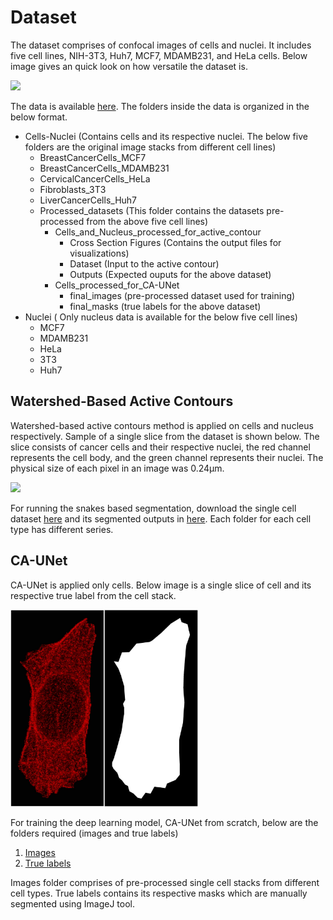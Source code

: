 
# Dataset
The dataset comprises of confocal images of cells and nuclei. It includes five cell lines, NIH-3T3, Huh7, MCF7, MDAMB231, and HeLa cells. Below image gives an quick look on how versatile the dataset is. 

<img src="https://github.com/iitgoa-ml/cell-segmentation/blob/master/data/img/five_diff_types_cells.jpg" style="width: 1100px; height: auto;">

The data is available [here](https://drive.google.com/drive/folders/1OpHNcURcIR1LfboVWk-IzWpp2xeMjIuX?usp=sharing). The folders inside the data is organized in the below format. 
* Cells-Nuclei (Contains cells and its respective nuclei. The below five folders are the original image stacks from different cell lines)
  * BreastCancerCells_MCF7
  * BreastCancerCells_MDAMB231
  * CervicalCancerCells_HeLa
  * Fibroblasts_3T3
  * LiverCancerCells_Huh7
  * Processed_datasets (This folder contains the datasets pre-processed from the above five cell lines)
    * Cells_and_Nucleus_processed_for_active_contour
      * Cross Section Figures (Contains the output files for visualizations)
      * Dataset (Input to the active contour)
      * Outputs (Expected ouputs for the above dataset)
    * Cells_processed_for_CA-UNet
      * final_images (pre-processed dataset used for training)
      * final_masks (true labels for the above dataset)
* Nuclei ( Only nucleus data is available for the below five cell lines)
  * MCF7
  * MDAMB231
  * HeLa
  * 3T3
  * Huh7

## Watershed-Based Active Contours
Watershed-based active contours method is applied on cells and nucleus respectively. 
Sample of a single slice from the dataset is shown below. The slice consists of cancer cells and their respective nuclei, the red channel represents the cell body, and the green channel represents their nuclei. The physical size of each pixel in an image was 0.24μm.

<img src="https://github.com/iitgoa-ml/cell-segmentation/blob/master/data/img/fig1.1.jpeg" style="width: 400px; height: auto;">

For running the snakes based segmentation, download the single cell dataset [here](https://drive.google.com/drive/folders/1pF_CMN2xSa-uDNoAEBFeSwOR3odVDFmu?usp=sharing) and its segmented outputs in [here](https://drive.google.com/drive/folders/1AzJdeFaWMrHG-7JSksVIEMJPHbz67shV?usp=sharing). Each folder for each cell type has different series.

## CA-UNet
CA-UNet is applied only cells. Below image is a single slice of cell and its respective true label from the cell stack. 

<img src="https://github.com/iitgoa-ml/3d-cells-nuclei-segmentation/blob/master/cells/CA-UNet/img/single_cells.jpg" style="width: 300px; height: auto;">

For training the deep learning model, CA-UNet from scratch, below are the folders required (images and true labels)

1. [Images](https://drive.google.com/drive/folders/1DsBemi0SJABBXLbfHH8Oc_LPZrXJgHmI?usp=sharing)
2. [True labels](https://drive.google.com/drive/folders/1YdHcifuDtNevRbwIp3_4dVlkkHPQ-cwF?usp=sharing)

Images folder comprises of pre-processed single cell stacks from different cell types. True labels contains its respective masks which are manually segmented using ImageJ tool.




 



